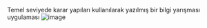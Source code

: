 Temel seviyede karar yapıları kullanılarak yazılmış bir bilgi yarışması uygulaması 
![image](https://github.com/user-attachments/assets/fd2c6e77-05ae-448b-b62f-4b1e7ea366a4)
